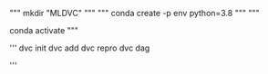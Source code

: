 """
mkdir "MLDVC"
"""
"""
conda create -p env python=3.8
"""
"""

conda activate 
"""

'''
dvc init
dvc add
dvc repro
dvc dag


'''